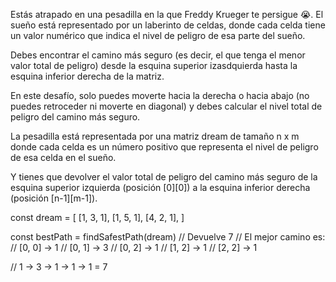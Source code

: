 Estás atrapado en una pesadilla en la que Freddy Krueger te persigue 😭. El sueño está representado por un laberinto de celdas, donde cada celda tiene un valor numérico que indica el nivel de peligro de esa parte del sueño.

Debes encontrar el camino más seguro (es decir, el que tenga el menor valor total de peligro) desde la esquina superior izasdquierda hasta la esquina inferior derecha de la matriz.

En este desafío, solo puedes moverte hacia la derecha o hacia abajo (no puedes retroceder ni moverte en diagonal) y debes calcular el nivel total de peligro del camino más seguro.

La pesadilla está representada por una matriz dream de tamaño n x m donde cada celda es un número positivo que representa el nivel de peligro de esa celda en el sueño.

Y tienes que devolver el valor total de peligro del camino más seguro de la esquina superior izquierda (posición [0][0]) a la esquina inferior derecha (posición [n-1][m-1]).

const dream = [
  [1, 3, 1],
  [1, 5, 1],
  [4, 2, 1],
]

const bestPath = findSafestPath(dream) // Devuelve 7
// El mejor camino es:
// [0, 0] -> 1
// [0, 1] -> 3
// [0, 2] -> 1
// [1, 2] -> 1
// [2, 2] -> 1

// 1 -> 3 -> 1 -> 1 -> 1 = 7